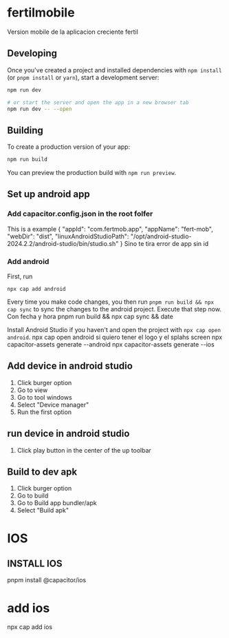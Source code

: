 # fertilmobile
Version mobile de la aplicacion creciente fertil



## Developing

Once you've created a project and installed dependencies with `npm install` (or `pnpm install` or `yarn`), start a development server:

```bash
npm run dev

# or start the server and open the app in a new browser tab
npm run dev -- --open
```

## Building

To create a production version of your app:

```bash
npm run build
```

You can preview the production build with `npm run preview`.

##  Set up android app

### Add capacitor.config.json in the root folfer
This is a example
{
  "appId": "com.fertmob.app",
  "appName": "fert-mob",
  "webDir": "dist",
  "linuxAndroidStudioPath": "/opt/android-studio-2024.2.2/android-studio/bin/studio.sh"
}
Sino te tira error de app sin id
### Add android
First, run

```
npx cap add android
```

Every time you make code changes, you then run `pnpm run build && npx cap sync` to sync the changes to the android project. Execute that step now.
Con fecha y hora
pnpm run build && npx cap sync && date

Install Android Studio if you haven't and open the project with 
`npx cap open android`.
npx cap open android
si quiero tener el logo y el splahs screen
npx capacitor-assets generate --android
npx capacitor-assets generate --ios


## Add device in android studio
1. Click burger option
2. Go to view
3. Go to tool windows
4. Select "Device manager"
5. Run the first option

## run device in android studio
1. Click play button in the center of the up toolbar




## Build to dev apk
1. Click burger option
2. Go to build
3. Go to Build app bundler/apk
4. Select "Build apk"


# IOS
## INSTALL IOS
pnpm install @capacitor/ios

# add ios
npx cap add ios
